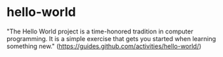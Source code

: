 # hello-world
"The Hello World project is a time-honored tradition in computer programming. It is a simple exercise that gets you started when learning something new." (https://guides.github.com/activities/hello-world/)
